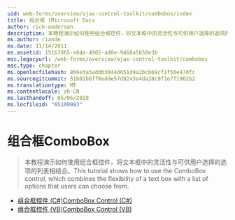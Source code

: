 ```yaml
---
uid: web-forms/overview/ajax-control-toolkit/combobox/index
title: 组合框 |Microsoft Docs
author: rick-anderson
description: 本教程演示如何使用组合框控件，将文本框中的灵活性与可供用户选择的选项的列表相结合。
ms.author: riande
ms.date: 11/14/2011
ms.assetid: 151b7865-e84a-4965-ad0e-9468a5b50e3b
msc.legacyurl: /web-forms/overview/ajax-control-toolkit/combobox
msc.type: chapter
ms.openlocfilehash: 866e3a5addb3044d651d9a2bcb69cf1f50e47dfc
ms.sourcegitcommit: 51b01b6ff8edde57d8243e4da28c9f1e7f1962b2
ms.translationtype: MT
ms.contentlocale: zh-CN
ms.lasthandoff: 05/06/2019
ms.locfileid: "65109083"
---
```

# <a name="combobox"></a><span data-ttu-id="93d59-103">组合框</span><span class="sxs-lookup"><span data-stu-id="93d59-103">ComboBox</span></span>

> <span data-ttu-id="93d59-104">本教程演示如何使用组合框控件，将文本框中的灵活性与可供用户选择的选项的列表相结合。</span><span class="sxs-lookup"><span data-stu-id="93d59-104">This tutorial shows how to use the ComboBox control, which combines the flexibility of a text box with a list of options that users can choose from.</span></span>

- [<span data-ttu-id="93d59-105">组合框控件 (C#)</span><span class="sxs-lookup"><span data-stu-id="93d59-105">ComboBox Control (C#)</span></span>](how-do-i-use-the-combobox-control-cs.md)
- [<span data-ttu-id="93d59-106">组合框控件 (VB)</span><span class="sxs-lookup"><span data-stu-id="93d59-106">ComboBox Control (VB)</span></span>](how-do-i-use-the-combobox-control-vb.md)
